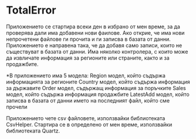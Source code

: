 # TotalError
 
Приложението се стартира всеки ден в избрано от мен време, за да проверява дали има добавени нови фаилове. Ако открие, че има нови непрочетени файлове ги прочита и ги записва в базата от данни. Приложението е направена така, че да добавя само записи, които не съществуват в базата от данни. Има няколко контролера, с които може да извличате информация за регионите или страните, както и за продажбите. 

 *В приложението има 5 модела:
    Region модел, който съдържа информацията за регионите
    Country модел, който съдържа информация за държавите
    Order модел, съдържащ информация за поръчките
    Sales модел, който съдържа информация продажбите
    LatestAdd модел, който записва в базата от данни името на последният файл, който сме прочели
  
  Приложението чете csv файловете, използвайки библиотеката CsvHelper. Стартира се в определено от мен време, използвайки библиотеката Quartz.
    
